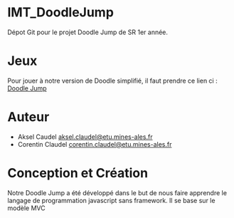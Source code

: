# IMT_DoodleJump
Dépot Git pour le projet Doodle Jump de SR 1er année.

# Jeux

Pour jouer à notre version de Doodle simplifié, il faut prendre ce lien ci : [Doodle Jump](src/index.html)

# Auteur

- Aksel Caudel [aksel.claudel@etu.mines-ales.fr](mailto:aksel.claudel@etu.mines-ales.fr)
- Corentin Claudel [corentin.claudel@etu.mines-ales.fr](mailto:corentin.claudel@etu.mines-ales.fr)

# Conception et Création

Notre Doodle Jump a été développé dans le but de nous faire apprendre le langage de programmation javascript sans framework. Il se base sur le modèle MVC
